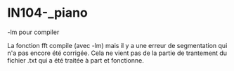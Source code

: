 # IN104-_piano

-lm pour compiler

La fonction fft compile (avec -lm) mais il y a une erreur de segmentation qui n'a pas encore été corrigée. Cela ne vient pas de la partie de trantement du fichier .txt qui a été traitée à part et fonctionne. 

